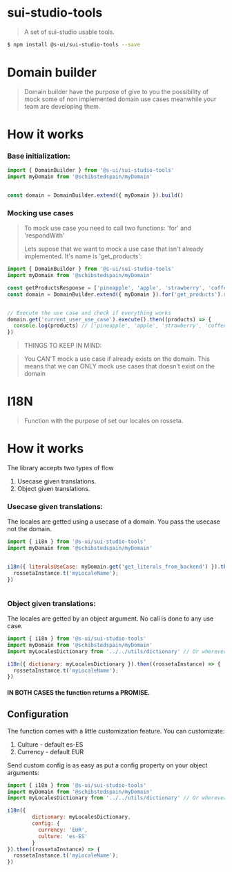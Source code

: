 # sui-studio-tools
> A set of sui-studio usable tools.

```sh
$ npm install @s-ui/sui-studio-tools --save
```

# Domain builder

> Domain builder have the purpose of give to you the possibility of mock some of non implemented domain use cases meanwhile your team are developing them.

# How it works

### Base initialization:

```js
import { DomainBuilder } from '@s-ui/sui-studio-tools'
import myDomain from '@schibstedspain/myDomain'


const domain = DomainBuilder.extend({ myDomain }).build()

```

### Mocking use cases

> To mock use case you need to call two functions: 'for' and 'respondWith'
>
> Lets supose that we want to mock a use case that isn't already implemented. It's name is 'get_products':

```js
import { DomainBuilder } from '@s-ui/sui-studio-tools'
import myDomain from '@schibstedspain/myDomain'

const getProductsResponse = ['pineapple', 'apple', 'strawberry', 'coffee']
const domain = DomainBuilder.extend({ myDomain }).for('get_products').respondWith(getProductsResponse).build()


// Execute the use case and check if everything works
domain.get('current_user_use_case').execute().then((products) => {
  console.log(products) // ['pineapple', 'apple', 'strawberry', 'coffee']
})
```

> THINGS TO KEEP IN MIND: 

> You CAN'T mock a use case if already exists on the domain. This means that we can ONLY mock use cases that doesn't exist on the domain 



# I18N

> Function with the purpose of set our locales on rosseta.

# How it works
The library accepts two types of flow
1. Usecase given translations.
2. Object given translations.

### Usecase given translations:

The locales are getted using a usecase of a domain. You pass the usecase not the domain.

```js
import { i18n } from '@s-ui/sui-studio-tools'
import myDomain from '@schibstedspain/myDomain'


i18n({ literalsUseCase: myDomain.get('get_literals_from_backend') }).then((rossetaInstance) => {
  rossetaInstance.t('myLocaleName');
})



```

### Object given translations:
 
The locales are getted by an object argument. No call is done to any use case.

```js
import { i18n } from '@s-ui/sui-studio-tools'
import myDomain from '@schibstedspain/myDomain'
import myLocalesDictionary from '../../utils/dictionary' // Or wherever you have your locales object.

i18n({ dictionary: myLocalesDictionary }).then((rossetaInstance) => {
  rossetaInstance.t('myLocaleName');
})

```

#### IN BOTH CASES the function returns a PROMISE.


## Configuration

The function comes with a little customization feature. You can customizate:
1. Culture - default es-ES
2. Currency - default EUR


Send custom config is as easy as put a config property on your object arguments:

```js
import { i18n } from '@s-ui/sui-studio-tools'
import myDomain from '@schibstedspain/myDomain'
import myLocalesDictionary from '../../utils/dictionary' // Or wherever you have your locales object.

i18n({
        dictionary: myLocalesDictionary,
        config: {
          currency: 'EUR',
          culture: 'es-ES'
        }
}).then((rossetaInstance) => {
  rossetaInstance.t('myLocaleName');
})

```


